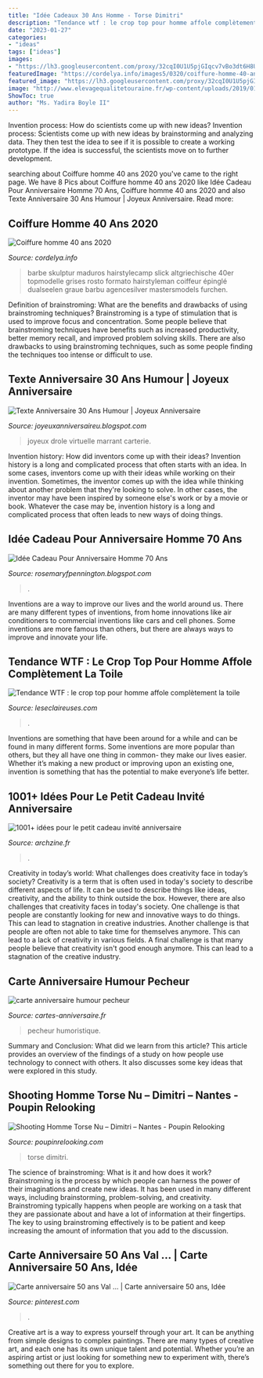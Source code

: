 ```yaml
---
title: "Idée Cadeaux 30 Ans Homme - Torse Dimitri"
description: "Tendance wtf : le crop top pour homme affole complètement la toile"
date: "2023-01-27"
categories:
- "ideas"
tags: ["ideas"]
images:
- "https://lh3.googleusercontent.com/proxy/32cqI0U1U5pjGIqcv7vBo3dt6H8UMmmhwNttFefIn961L0JfxS3A-0ufb0cBQPQ8PvU-mptXhUs2crxLSJsJIwrl9zgwAhd0TDuQQFMDoSrOirbWfZP3E-_27EdF9IvdnSQCWxrtg1HYwxbiFTY=w1200-h630-p-k-no-nu"
featuredImage: "https://cordelya.info/images5/0320/coiffure-homme-40-ans-2020/coiffure-homme-40-ans-2020-25_7.jpg"
featured_image: "https://lh3.googleusercontent.com/proxy/32cqI0U1U5pjGIqcv7vBo3dt6H8UMmmhwNttFefIn961L0JfxS3A-0ufb0cBQPQ8PvU-mptXhUs2crxLSJsJIwrl9zgwAhd0TDuQQFMDoSrOirbWfZP3E-_27EdF9IvdnSQCWxrtg1HYwxbiFTY=w1200-h630-p-k-no-nu"
image: "http://www.elevagequalitetouraine.fr/wp-content/uploads/2019/01/19230_30a-1.jpg"
ShowToc: true
author: "Ms. Yadira Boyle II"
---
```



Invention process: How do scientists come up with new ideas?
Invention process: Scientists come up with new ideas by brainstorming and analyzing data. They then test the idea to see if it is possible to create a working prototype. If the idea is successful, the scientists move on to further development.

	

		
searching about ﻿Coiffure homme 40 ans 2020 you've came to the right page. We have 8 Pics about ﻿Coiffure homme 40 ans 2020 like Idée Cadeau Pour Anniversaire Homme 70 Ans, ﻿Coiffure homme 40 ans 2020 and also Texte Anniversaire 30 Ans Humour | Joyeux Anniversaire. Read more:
		
    
## ﻿Coiffure Homme 40 Ans 2020

<img loading=lazy src="https://cordelya.info/images5/0320/coiffure-homme-40-ans-2020/coiffure-homme-40-ans-2020-25_7.jpg" onerror="this.onerror=null;this.src='https://tse4.mm.bing.net/th?id=OIP.1EsAngyTJdPJyNWdxQ08ewAAAA&amp;pid=15.1';" alt="﻿Coiffure homme 40 ans 2020">

_Source: cordelya.info_

>barbe skulptur maduros hairstylecamp slick altgriechische 40er topmodelle grises rosto formato hairstyleman coiffeur épinglé dualseelen graue barbu agencesilver mastersmodels furchen. 

	

Definition of brainstroming: What are the benefits and drawbacks of using brainstroming techniques?
Brainstroming is a type of stimulation that is used to improve focus and concentration. Some people believe that brainstroming techniques have benefits such as increased productivity, better memory recall, and improved problem solving skills. There are also drawbacks to using brainstroming techniques, such as some people finding the techniques too intense or difficult to use.

    
## Texte Anniversaire 30 Ans Humour | Joyeux Anniversaire

<img loading=lazy src="http://www.elevagequalitetouraine.fr/wp-content/uploads/2019/01/19230_30a-1.jpg" onerror="this.onerror=null;this.src='https://tse1.mm.bing.net/th?id=OIP.KUspetao8uaPq4Qj7r3QJgAAAA&amp;pid=15.1';" alt="Texte Anniversaire 30 Ans Humour | Joyeux Anniversaire">

_Source: joyeuxanniversaireu.blogspot.com_

>joyeux drole virtuelle marrant carterie. 

	

Invention history: How did inventors come up with their ideas?
Invention history is a long and complicated process that often starts with an idea. In some cases, inventors come up with their ideas while working on their invention. Sometimes, the inventor comes up with the idea while thinking about another problem that they're looking to solve. In other cases, the inventor may have been inspired by someone else's work or by a movie or book. Whatever the case may be, invention history is a long and complicated process that often leads to new ways of doing things.

    
## Idée Cadeau Pour Anniversaire Homme 70 Ans

<img loading=lazy src="https://lh3.googleusercontent.com/proxy/32cqI0U1U5pjGIqcv7vBo3dt6H8UMmmhwNttFefIn961L0JfxS3A-0ufb0cBQPQ8PvU-mptXhUs2crxLSJsJIwrl9zgwAhd0TDuQQFMDoSrOirbWfZP3E-_27EdF9IvdnSQCWxrtg1HYwxbiFTY=w1200-h630-p-k-no-nu" onerror="this.onerror=null;this.src='https://tse1.mm.bing.net/th?id=OIP.R7YBQ0-YHg79nAmCtsRZtAHaC9&amp;pid=15.1';" alt="Idée Cadeau Pour Anniversaire Homme 70 Ans">

_Source: rosemaryfpennington.blogspot.com_

>. 

	

Inventions are a way to improve our lives and the world around us. There are many different types of inventions, from home innovations like air conditioners to commercial inventions like cars and cell phones. Some inventions are more famous than others, but there are always ways to improve and innovate your life.

    
## Tendance WTF : Le Crop Top Pour Homme Affole Complètement La Toile

<img loading=lazy src="http://www.leseclaireuses.com/ec_content/shop/20190606_e8a873a66cfa6a0ce02a20fbe8b2e6bb.jpg" onerror="this.onerror=null;this.src='https://tse2.mm.bing.net/th?id=OIP.y24jxnWQUw6WVws8_RbzFwHaJc&amp;pid=15.1';" alt="Tendance WTF : le crop top pour homme affole complètement la toile">

_Source: leseclaireuses.com_

>. 

	

Inventions are something that have been around for a while and can be found in many different forms. Some inventions are more popular than others, but they all have one thing in common- they make our lives easier. Whether it’s making a new product or improving upon an existing one, invention is something that has the potential to make everyone’s life better.

    
## 1001+ Idées Pour Le Petit Cadeau Invité Anniversaire

<img loading=lazy src="https://archzine.fr/wp-content/uploads/2017/03/contenants-dragees-petit-cadeau-invité-anniversaire-je-pense-que-tu-es-fantastique.jpg" onerror="this.onerror=null;this.src='https://tse1.mm.bing.net/th?id=OIP.JSHA2Srkc2jn7VH1JBTOegHaJ3&amp;pid=15.1';" alt="1001+ idées pour le petit cadeau invité anniversaire">

_Source: archzine.fr_

>. 

	

Creativity in today’s world: What challenges does creativity face in today’s society?
Creativity is a term that is often used in today's society to describe different aspects of life. It can be used to describe things like ideas, creativity, and the ability to think outside the box. However, there are also challenges that creativity faces in today's society. One challenge is that people are constantly looking for new and innovative ways to do things. This can lead to stagnation in creative industries. Another challenge is that people are often not able to take time for themselves anymore. This can lead to a lack of creativity in various fields. A final challenge is that many people believe that creativity isn't good enough anymore. This can lead to a stagnation of the creative industry.

    
## Carte Anniversaire Humour Pecheur

<img loading=lazy src="http://www.cartes-anniversaire.fr/wp-content/uploads/2017/07/idee-de-carte-anniversaire-humour-pecheur.jpg" onerror="this.onerror=null;this.src='https://tse3.mm.bing.net/th?id=OIP.hKh4GDKRHzyzUzR_I3ZHnwHaED&amp;pid=15.1';" alt="carte anniversaire humour pecheur">

_Source: cartes-anniversaire.fr_

>pecheur humoristique. 

	

Summary and Conclusion: What did we learn from this article?
This article provides an overview of the findings of a study on how people use technology to connect with others. It also discusses some key ideas that were explored in this study.

    
## Shooting Homme Torse Nu – Dimitri – Nantes - Poupin Relooking

<img loading=lazy src="https://www.poupinrelooking.com/wp-content/uploads/2016/07/IMG_5075-349x523.jpg" onerror="this.onerror=null;this.src='https://tse2.mm.bing.net/th?id=OIP.ruKv92CrEDKrMVwpw_wTNQAAAA&amp;pid=15.1';" alt="Shooting Homme Torse Nu – Dimitri – Nantes - Poupin Relooking">

_Source: poupinrelooking.com_

>torse dimitri. 

	

The science of brainstroming: What is it and how does it work?
Brainstroming is the process by which people can harness the power of their imaginations and create new ideas. It has been used in many different ways, including brainstorming, problem-solving, and creativity. Brainstroming typically happens when people are working on a task that they are passionate about and have a lot of information at their fingertips. The key to using brainstroming effectively is to be patient and keep increasing the amount of information that you add to the discussion.

    
## Carte Anniversaire 50 Ans Val … | Carte Anniversaire 50 Ans, Idée

<img loading=lazy src="https://i.pinimg.com/736x/8a/81/af/8a81af79cbc41d58273453fb9c524cbe--carton-invitation-laurent.jpg" onerror="this.onerror=null;this.src='https://tse1.mm.bing.net/th?id=OIP.GyFxzVkbrdCroscyQpLOCAHaJ3&amp;pid=15.1';" alt="Carte anniversaire 50 ans Val … | Carte anniversaire 50 ans, Idée">

_Source: pinterest.com_

>. 

	

Creative art is a way to express yourself through your art. It can be anything from simple designs to complex paintings. There are many types of creative art, and each one has its own unique talent and potential. Whether you’re an aspiring artist or just looking for something new to experiment with, there’s something out there for you to explore.

